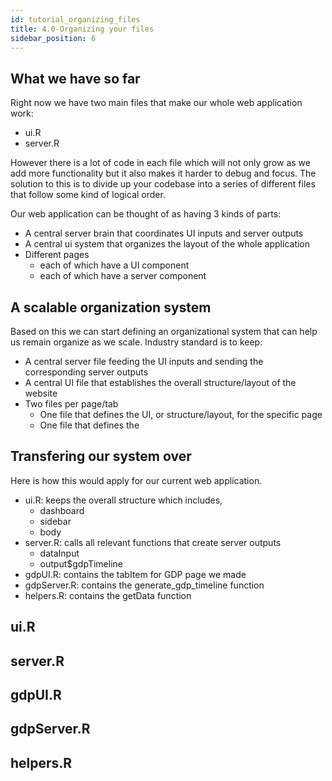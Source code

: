 ```yaml
---
id: tutorial_organizing_files
title: 4.0-Organizing your files
sidebar_position: 6
---
```


## What we have so far

Right now we have two main files that make our whole web application work:
- ui.R
- server.R

However there is a lot of code in each file which will not only grow as we add more functionality but it also makes it harder to debug and focus. The solution to this is to divide up your codebase into a series of different files that follow some kind of logical order.

Our web application can be thought of as having  3 kinds of parts:
- A central server brain that coordinates UI inputs and server outputs
- A central ui system that organizes the layout of the whole application
- Different pages
    - each of which have a UI component
    - each of which have a server component

## A scalable organization system

Based on this we can start defining an organizational system that can help us remain organize as we scale.
Industry standard is to keep:
- A central server file feeding the UI inputs and sending the corresponding server outputs
- A central UI file that establishes the overall structure/layout of the website
- Two files per page/tab
    - One file that defines the UI, or structure/layout, for the specific page
    - One file that defines the 

## Transfering our system over

Here is how this would apply for our current web application.
- ui.R: keeps the overall structure which includes,
    - dashboard
    - sidebar
    - body
- server.R: calls all relevant functions that create server outputs
    - dataInput
    - output$gdpTimeline
- gdpUI.R: contains the tabItem for GDP page we made
- gdpServer.R: contains the generate_gdp_timeline function
- helpers.R: contains the getData function

## ui.R

## server.R

## gdpUI.R

## gdpServer.R

## helpers.R